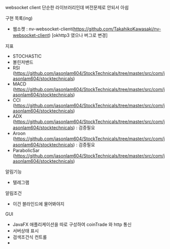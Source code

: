 websocket client 단순한 라이브러리인데 버전문제로 안되서 아쉽


구현 목록(ing)
* 웹소켓 : nv-websocket-client(https://github.com/TakahikoKawasaki/nv-websocket-client)  [okhttp3 였으나 버그로 변경]  

지표
* STOCHASTIC
* 볼린저밴드
* RSI (https://github.com/jasonlam604/StockTechnicals/tree/master/src/com/jasonlam604/stocktechnicals)
* MACD (https://github.com/jasonlam604/StockTechnicals/tree/master/src/com/jasonlam604/stocktechnicals)
* CCI (https://github.com/jasonlam604/StockTechnicals/tree/master/src/com/jasonlam604/stocktechnicals)
* ADX (https://github.com/jasonlam604/StockTechnicals/tree/master/src/com/jasonlam604/stocktechnicals) : 검증필요
* Aroon (https://github.com/jasonlam604/StockTechnicals/tree/master/src/com/jasonlam604/stocktechnicals) : 검증필요
* ParabolicSar (https://github.com/jasonlam604/StockTechnicals/tree/master/src/com/jasonlam604/stocktechnicals)

알림기능
* 텔레그램

알림조건
* 이건 블라인드에 물어봐야지

GUI
* JavaFX 애플리케이션을 따로 구성하여 coinTrade 와 http 통신
* 서버상태 표시
* 검색조건식 컨트롤
* 